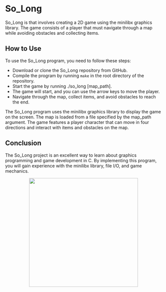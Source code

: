 # So_Long
So_Long is that involves creating a 2D game using the minilibx graphics library. The game consists of a player that must navigate through a map while avoiding obstacles and collecting items.

## How to Use
To use the So_Long program, you need to follow these steps:

+ Download or clone the So_Long repository from GitHub.
+ Compile the program by running ```make``` in the root directory of the repository.
+ Start the game by running ./so_long [map_path].
+ The game will start, and you can use the arrow keys to move the player.
+ Navigate through the map, collect items, and avoid obstacles to reach the end.

The So_Long program uses the minilibx graphics library to display the game on the screen. The map is loaded from a file specified by the map_path argument. The game features a player character that can move in four directions and interact with items and obstacles on the map.

## Conclusion
The So_Long project is an excellent way to learn about graphics programming and game development in C. By implementing this program, you will gain experience with the minilibx library, file I/O, and game mechanics.

<div align="center">
  <img width=350 height= 350 src="">
</div>
